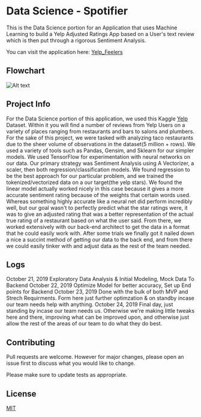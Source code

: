 # Data Science - Spotifier
This is the Data Science portion for an Application that uses Machine Learning to build a Yelp Adjusted Ratings App based on a User's  text review which is then put through a rigorous Sentiment Analysis.

You can visit the application here: [Yelp_Feelers]('http://fixthislinkwheneverythingisdone.com')

## Flowchart
![Alt text]('./FlowChart')

## Project Info
For the Data Science portion of this application, we used this Kaggle [Yelp](https://www.kaggle.com/yelp-dataset/yelp-dataset/version/6#yelp_business.csv) Dataset. Within it you will find a number of reviews from Yelp Users on a variety of places ranging from restaurants and bars to salons and plumbers. For the sake of this project, we were tasked with analyzing taco restaurants due to the sheer volume of observations in the dataset(5 million + rows). We used a variety of tools such as  Pandas, Gensim, and Sklearn for our simpler models. We used TensorFlow for experimentation with neural networks on our data. Our primary strategy was Sentiment Analysis using A Vectorizer, a scaler, then both regression/classification models. We found regression to be the best approach for our particular problem, and we trained the tokenized/vectorized data on a our target(the yelp stars). We found the linear model actually worked nicely in this case because it gives a more accurate sentiment rating because of the weights that certain words used. Whereas something highly accurate like a neural net did perform incredibly well, but our goal wasn't to perfectly predict what the star ratings were, it was to give an adjusted rating that was a better representation of the actual true rating of a restaurant based on what the user said. 
From there, we worked extensively with our back-end architect to get the data in a format that he could easily work with. After some trials we finally got it nailed down a nice a succint method of getting our data to the back end, and from there we could easily tinker with and adjust data as the rest of the team needed.

## Logs

October 21, 2019 Exploratory Data Analysis & Initial Modeling, Mock Data To Backend
October 22, 2019 Optimize Model for better accuracy, Set up End points for Backend 
October 23, 2019 Done with the bulk of both MVP and Strech Requirments. Form here just further optimzation & on standby incase our team needs help with anything.
October 24, 2019 Final day, just standing by incase our team needs us. Otherwise we're making little tweaks here and there, improving what can be improved upon, and otherwise just allow the rest of the areas of our team to do what they do best. 

## Contributing
Pull requests are welcome. However for major changes, please open an issue first to discuss what you would like to change.

Please make sure to update tests as appropriate.

## License
[MIT](https://choosealicense.com/licenses/mit/)
